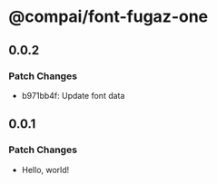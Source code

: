 # @compai/font-fugaz-one

## 0.0.2

### Patch Changes

- b971bb4f: Update font data

## 0.0.1

### Patch Changes

- Hello, world!
